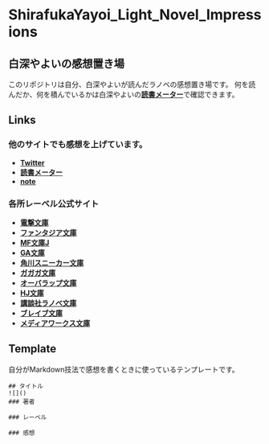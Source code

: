 # ShirafukaYayoi_Light_Novel_Impressions
## 白深やよいの感想置き場
このリポジトリは自分、白深やよいが読んだラノベの感想置き場です。
何を読んだか、何を積んでいるかは白深やよいの[**読書メーター**](https://bookmeter.com/users/1291485)で確認できます。
## Links
### 他のサイトでも感想を上げています。
- [**Twitter**](https://x.com/shirafuka_yayoi)
- [**読書メーター**](https://bookmeter.com/users/1291485)
- [**note**](https://note.com/shirafuka_yayoi)
### 各所レーベル公式サイト
- [**電撃文庫**](https://dengekibunko.jp)
- [**ファンタジア文庫**](https://fantasiabunko.jp)
- [**MF文庫J**](https://mfbunkoj.jp)
- [**GA文庫**](https://ga.sbcr.jp)
- [**角川スニーカー文庫**](https://sneakerbunko.jp)
- [**ガガガ文庫**](https://gagagabunko.jp)
- [**オーバラップ文庫**](https://over-lap.co.jp/lnv/)
- [**HJ文庫**](https://firecross.jp/hjbunko)
- [**講談社ラノベ文庫**](https://lanove.kodansha.co.jp/index.html)
- [**ブレイブ文庫**](https://hifumi.co.jp/bravenovel/)
- [**メディアワークス文庫**](https://mwbunko.com)

## Template
自分がMarkdown技法で感想を書くときに使っているテンプレートです。
```
## タイトル
![]()
### 著者

### レーベル

### 感想
```

